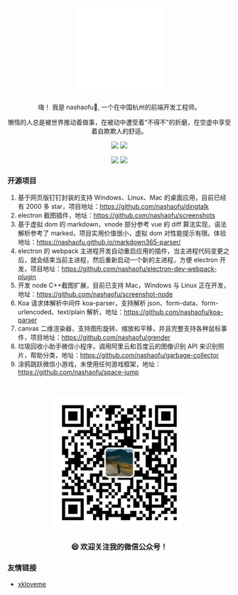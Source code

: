 <div align="center">
  <p><img src="avatar.svg" height="200" /></p>
  <p>嗨！ 我是 nashaofu👋, 一个在中国杭州的前端开发工程师。</p>
  <p>懒惰的人总是被世界推动着做事，在被动中遭受着“不得不”的折磨，在空虚中享受着自欺欺人的舒适。</p>
  <p>
    <img src="https://img.shields.io/github/followers/nashaofu" />
    <img src="https://visitor-badge.laobi.icu/badge?page_id=nashaofu.nashaofu.README.md" />
  </p>
  <p>
    <img
      src="https://github-readme-stats.vercel.app/api?username=nashaofu&theme=dark&show_icons=true"
      height="165"
    />
    <img
      src="https://github-readme-stats.vercel.app/api/top-langs/?username=nashaofu&layout=compact&theme=dark"
      height="165"
    />
  </p>
</div>

<!--
**nashaofu/nashaofu** is a ✨ _special_ ✨ repository because its `README.md` (this file) appears on your GitHub profile.

Here are some ideas to get you started:

- 🔭 I’m currently working on ...
- 🌱 I’m currently learning ...
- 👯 I’m looking to collaborate on ...
- 🤔 I’m looking for help with ...
- 💬 Ask me about ...
- 📫 How to reach me: ...
- 😄 Pronouns: ...
- ⚡ Fun fact: ...
-->

### 开源项目

1. 基于网页版钉钉封装的支持 Windows、Linux、Mac 的桌面应用，目前已经有 2000 多 star，项目地址：https://github.com/nashaofu/dingtalk
2. electron 截图插件，地址：https://github.com/nashaofu/screenshots
3. 基于虚拟 dom 的 markdown，vnode 部分参考 vue 的 diff 算法实现，语法解析参考了 marked，项目实用价值很小，虚拟 dom 对性能提示有限。体验地址：https://nashaofu.github.io/markdown365-parser/
4. electron 的 webpack 主进程开发自动重启应用的插件，当主进程代码变更之后，就会结束当前主进程，然后重新启动一个新的主进程，方便 electron 开发，项目地址：https://github.com/nashaofu/electron-dev-webpack-plugin
5. 开发 node C++截图扩展，目前已支持 Mac，Windows 与 Linux 正在开发，地址：https://github.com/nashaofu/screenshot-node
6. Koa 请求体解析中间件 koa-parser，支持解析 json、form-data、form-urlencoded、text/plain 解析，地址：https://github.com/nashaofu/koa-parser
7. canvas 二维渲染器，支持图形旋转、缩放和平移，并且完整支持各种鼠标事件，项目地址：https://github.com/nashaofu/grender
8. 垃圾回收小助手微信小程序，调用阿里云和百度云的图像识别 API 来识别照片，帮助分类，地址：https://github.com/nashaofu/garbage-collector
9. 涂鸦跳跃微信小游戏，未使用任何游戏框架，地址：https://github.com/nashaofu/space-jump

<div align="center">
  <br />
  <p>
    <img src="mp-qrcode.jpg" width="300" />
  </p>
  <h3>😄 欢迎关注我的微信公众号！</h3>
</div>

### 友情链接

- [xkloveme](https://github.com/xkloveme)
